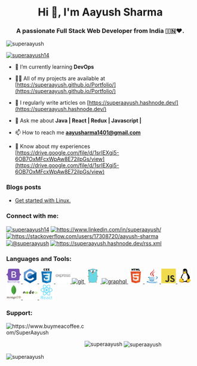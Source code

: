 <h1 align="center">Hi 👋, I'm Aayush Sharma</h1>
<h3 align="center">A passionate Full Stack Web Developer from India 🇮🇳❤️.</h3>

<p align="left"> <img src="https://komarev.com/ghpvc/?username=superaayush&label=Profile%20views&color=0e75b6&style=flat" alt="superaayush" /> </p>

<p align="left"> <a href="https://twitter.com/superaayush14" target="blank"><img src="https://img.shields.io/twitter/follow/superaayush14?logo=twitter&style=for-the-badge" alt="superaayush14" /></a> </p>

- 🌱 I’m currently learning **DevOps**

- 👨‍💻 All of my projects are available at [https://superaayush.github.io/Portfolio/](https://superaayush.github.io/Portfolio/)

- 📝 I regularly write articles on [https://superaayush.hashnode.dev/](https://superaayush.hashnode.dev/)

- 💬 Ask me about **Java | React | Redux | Javascript |**

- 📫 How to reach me **aayusharma1401@gmail.com**

- 📄 Know about my experiences [https://drive.google.com/file/d/1srIEXgi5-6OB7OxMFcxWpAw8E72ilpGs/view](https://drive.google.com/file/d/1srIEXgi5-6OB7OxMFcxWpAw8E72ilpGs/view)

### Blogs posts
<!-- BLOG-POST-LIST:START -->
- [Get started with Linux.](https://superaayush.hashnode.dev/get-started-with-linux)
<!-- BLOG-POST-LIST:END -->

<h3 align="left">Connect with me:</h3>
<p align="left">
<a href="https://twitter.com/superaayush14" target="blank"><img align="center" src="https://raw.githubusercontent.com/rahuldkjain/github-profile-readme-generator/master/src/images/icons/Social/twitter.svg" alt="superaayush14" height="30" width="40" /></a>
<a href="https://linkedin.com/in/https://www.linkedin.com/in/superaayush/" target="blank"><img align="center" src="https://raw.githubusercontent.com/rahuldkjain/github-profile-readme-generator/master/src/images/icons/Social/linked-in-alt.svg" alt="https://www.linkedin.com/in/superaayush/" height="30" width="40" /></a>
<a href="https://stackoverflow.com/users/https://stackoverflow.com/users/17308720/aayush-sharma" target="blank"><img align="center" src="https://raw.githubusercontent.com/rahuldkjain/github-profile-readme-generator/master/src/images/icons/Social/stack-overflow.svg" alt="https://stackoverflow.com/users/17308720/aayush-sharma" height="30" width="40" /></a>
<a href="https://hashnode.com/@superaayush" target="blank"><img align="center" src="https://raw.githubusercontent.com/rahuldkjain/github-profile-readme-generator/master/src/images/icons/Social/hashnode.svg" alt="@superaayush" height="30" width="40" /></a>
<a href="/https://superaayush.hashnode.dev/rss.xml" target="blank"><img align="center" src="https://raw.githubusercontent.com/rahuldkjain/github-profile-readme-generator/master/src/images/icons/Social/rss.svg" alt="https://superaayush.hashnode.dev/rss.xml" height="30" width="40" /></a>
</p>

<h3 align="left">Languages and Tools:</h3>
<p align="left"> <a href="https://getbootstrap.com" target="_blank" rel="noreferrer"> <img src="https://raw.githubusercontent.com/devicons/devicon/master/icons/bootstrap/bootstrap-plain-wordmark.svg" alt="bootstrap" width="40" height="40"/> </a> <a href="https://www.cprogramming.com/" target="_blank" rel="noreferrer"> <img src="https://raw.githubusercontent.com/devicons/devicon/master/icons/c/c-original.svg" alt="c" width="40" height="40"/> </a> <a href="https://www.w3schools.com/css/" target="_blank" rel="noreferrer"> <img src="https://raw.githubusercontent.com/devicons/devicon/master/icons/css3/css3-original-wordmark.svg" alt="css3" width="40" height="40"/> </a> <a href="https://expressjs.com" target="_blank" rel="noreferrer"> <img src="https://raw.githubusercontent.com/devicons/devicon/master/icons/express/express-original-wordmark.svg" alt="express" width="40" height="40"/> </a> <a href="https://git-scm.com/" target="_blank" rel="noreferrer"> <img src="https://www.vectorlogo.zone/logos/git-scm/git-scm-icon.svg" alt="git" width="40" height="40"/> </a> <a href="https://golang.org" target="_blank" rel="noreferrer"> <img src="https://raw.githubusercontent.com/devicons/devicon/master/icons/go/go-original.svg" alt="go" width="40" height="40"/> </a> <a href="https://graphql.org" target="_blank" rel="noreferrer"> <img src="https://www.vectorlogo.zone/logos/graphql/graphql-icon.svg" alt="graphql" width="40" height="40"/> </a> <a href="https://www.w3.org/html/" target="_blank" rel="noreferrer"> <img src="https://raw.githubusercontent.com/devicons/devicon/master/icons/html5/html5-original-wordmark.svg" alt="html5" width="40" height="40"/> </a> <a href="https://www.java.com" target="_blank" rel="noreferrer"> <img src="https://raw.githubusercontent.com/devicons/devicon/master/icons/java/java-original.svg" alt="java" width="40" height="40"/> </a> <a href="https://developer.mozilla.org/en-US/docs/Web/JavaScript" target="_blank" rel="noreferrer"> <img src="https://raw.githubusercontent.com/devicons/devicon/master/icons/javascript/javascript-original.svg" alt="javascript" width="40" height="40"/> </a> <a href="https://www.linux.org/" target="_blank" rel="noreferrer"> <img src="https://raw.githubusercontent.com/devicons/devicon/master/icons/linux/linux-original.svg" alt="linux" width="40" height="40"/> </a> <a href="https://www.mongodb.com/" target="_blank" rel="noreferrer"> <img src="https://raw.githubusercontent.com/devicons/devicon/master/icons/mongodb/mongodb-original-wordmark.svg" alt="mongodb" width="40" height="40"/> </a> <a href="https://nodejs.org" target="_blank" rel="noreferrer"> <img src="https://raw.githubusercontent.com/devicons/devicon/master/icons/nodejs/nodejs-original-wordmark.svg" alt="nodejs" width="40" height="40"/> </a> <a href="https://reactjs.org/" target="_blank" rel="noreferrer"> <img src="https://raw.githubusercontent.com/devicons/devicon/master/icons/react/react-original-wordmark.svg" alt="react" width="40" height="40"/> </a> </p>

<h3 align="left">Support:</h3>
<p><a href="https://www.buymeacoffee.com/https://www.buymeacoffee.com/SuperAayush"> <img align="left" src="https://cdn.buymeacoffee.com/buttons/v2/default-yellow.png" height="50" width="210" alt="https://www.buymeacoffee.com/SuperAayush" /></a></p><br><br>

<p><img align="left" src="https://github-readme-stats.vercel.app/api/top-langs?username=superaayush&show_icons=true&locale=en&layout=compact" alt="superaayush" /></p>

<p>&nbsp;<img align="center" src="https://github-readme-stats.vercel.app/api?username=superaayush&show_icons=true&locale=en" alt="superaayush" /></p>

<p><img align="center" src="https://github-readme-streak-stats.herokuapp.com/?user=superaayush&" alt="superaayush" /></p>


<!--
**SuperAayush/SuperAayush** is a ✨ _special_ ✨ repository because its `README.md` (this file) appears on your GitHub profile.

Here are some ideas to get you started:

- 🔭 I’m currently working on ...
- 🌱 I’m currently learning ...
- 👯 I’m looking to collaborate on ...
- 🤔 I’m looking for help with ...
- 💬 Ask me about ...
- 📫 How to reach me: ...
- 😄 Pronouns: ...
- ⚡ Fun fact: ...
-->
